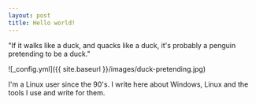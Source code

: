 ```yaml
---
layout: post
title: Hello world!
---
```


"If it walks like a duck, and quacks like a duck, it's probably a penguin pretending to be a duck."

![_config.yml]({{ site.baseurl }}/images/duck-pretending.jpg)

I'm a Linux user since the 90's. I write here about Windows, Linux and the tools I use and write for them.
